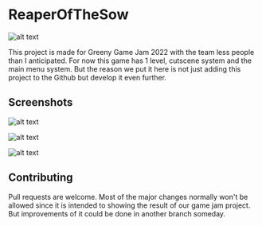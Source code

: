 # ReaperOfTheSow

![alt text](https://img.itch.zone/aW1nLzEwMzQ0MzIzLnBuZw==/315x250%23c/O43cYY.png)

This project is made for Greeny Game Jam 2022 with the team less people than I anticipated. For now this game has 1 level, cutscene system and the main menu system. But the reason we put it here is not just adding this project to the Github but develop it even further. 

## Screenshots

![alt text](https://img.itch.zone/aW1hZ2UvMTc1ODcxNC8xMDM0NDUyOS5wbmc=/original/IbOQEX.png)
 
![alt text](https://img.itch.zone/aW1hZ2UvMTc1ODcxNC8xMDM0NDUzMC5wbmc=/original/d5HTP7.png)
 
![alt text](https://img.itch.zone/aW1hZ2UvMTc1ODcxNC8xMDM0NDUyOC5wbmc=/original/5CwIY6.png)


## Contributing
Pull requests are welcome. Most of the major changes normally won't be allowed since it is intended to showing the result of our game jam project. But improvements of it could be done in another branch someday.
